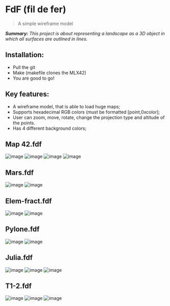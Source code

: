 # FdF (fil de fer)
> A simple wireframe model

***Summary:***  *This project is about representing a landscape as a 3D object
in which all surfaces are outlined in lines.*


## Installation:
 - Pull the git
 - Make (makefile clones the MLX42)
 - You are good to go!

## Key features:
 - A wireframe model, that is able to load huge maps;
 - Supports hexadecimal RGB colors (must be formatted [point,0xcolor];
 - User can zoom, move, rotate, change the projection type and altitude of the points.
 - Has 4 different background colors;

## Map 42.fdf
![image](https://github.com/user-attachments/assets/a694a8f1-d423-467e-bf45-151455037170)
![image](https://github.com/user-attachments/assets/b2f8ebf7-135b-493e-9091-99224e7013c9)
![image](https://github.com/user-attachments/assets/116bb10e-1576-4b5d-aa60-7db958111a7d)
![image](https://github.com/user-attachments/assets/f2f9c5af-3028-40a7-bd40-9e2ad2214b10)

## Mars.fdf
![image](https://github.com/user-attachments/assets/18229124-ada7-4271-b5f5-ed222ff88e51)
![image](https://github.com/user-attachments/assets/4b2c6d23-4ddd-415c-b48c-31ab443df04f)

## Elem-fract.fdf
![image](https://github.com/user-attachments/assets/e7fb9efc-fadc-413b-aa4e-d6a92f86f3ea)
![image](https://github.com/user-attachments/assets/774ba321-0072-4478-9eea-bb4db87caac0)

## Pylone.fdf
![image](https://github.com/user-attachments/assets/0f6d5a46-d4ca-47ff-9092-6694786d8210)
![image](https://github.com/user-attachments/assets/51ab5c54-a2fc-4129-8f53-a5d6e8b36ea3)

## Julia.fdf
![image](https://github.com/user-attachments/assets/fbb1562f-7fad-43ab-abc3-9fef8e57996d)
![image](https://github.com/user-attachments/assets/15bd3df5-e905-40b1-986f-a57ae2fbe220)
![image](https://github.com/user-attachments/assets/5815960d-54c9-4c3f-aee0-1c32c8abaa2f)

## T1-2.fdf
![image](https://github.com/user-attachments/assets/f3c43079-759c-4190-93c4-059128a75b23)
![image](https://github.com/user-attachments/assets/888ea66d-200b-4022-b6fc-789bf6cf7102)
![image](https://github.com/user-attachments/assets/a36a13f6-b365-4a5a-a902-fc0ee2ca22f4)
